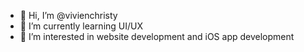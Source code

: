 - 👋 Hi, I’m @vivienchristy
- 🌱 I’m currently learning UI/UX 
- 👀 I’m interested in website development and iOS app development


<!---
vivienchristy/vivienchristy is a ✨ special ✨ repository because its `README.md` (this file) appears on your GitHub profile.
You can click the Preview link to take a look at your changes.
--->
